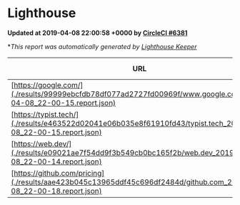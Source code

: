 
# Lighthouse

**Updated at 2019-04-08 22:00:58 +0000 by [CircleCI #6381](https://circleci.com/gh/ItinerisLtd/lighthouse-keeper-example/6381)**

**This report was automatically generated by [Lighthouse Keeper](https://github.com/itinerisltd/lighthouse-keeper)*

| URL | Performance | Accessibility | Best Practices | SEO | PWA | Updated At |
| --- | --- | --- | --- | --- | --- | --- |
| [https://google.com/](./results/99999ebcfdb78df077ad2727fd00969f/www.google.com_2019-04-08_22-00-15.report.json) | 0.94 | 0.71 | 0.93 | 0.82 | 0.58 | 2019-04-08T22:00:15.596Z |
| [https://typist.tech/](./results/e463522d02041e06b035e8f61910fd43/typist.tech_2019-04-08_22-00-15.report.json) | 1 |  |  |  |  | 2019-04-08T22:00:15.057Z |
| [https://web.dev/](./results/e09021ae7f54dd9f3b549cb0bc165f2b/web.dev_2019-04-08_22-00-14.report.json) | 0.94 | 0.93 | 1 | 0.96 | 1 | 2019-04-08T22:00:14.319Z |
| [https://github.com/pricing](./results/aae423b045c13965ddf45c696df2484d/github.com_2019-04-08_22-00-18.report.json) | 0.87 | 0.89 | 0.93 | 0.9 | 0.58 | 2019-04-08T22:00:18.166Z |
